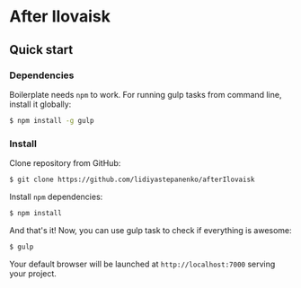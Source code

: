 # After Ilovaisk



## Quick start

### Dependencies

Boilerplate needs `npm` to work. For running gulp tasks from command line, install it globally:

```sh
$ npm install -g gulp
```

### Install

Clone repository from GitHub:

```sh
$ git clone https://github.com/lidiyastepanenko/afterIlovaisk
```

Install `npm` dependencies:

```sh
$ npm install
```

And that's it! Now, you can use gulp task to check if everything is awesome:

```sh
$ gulp
```

Your default browser will be launched at `http://localhost:7000` serving your project.

